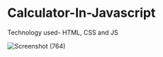 # Calculator-In-Javascript
Technology used-  HTML, CSS and JS


![Screenshot (764)](https://user-images.githubusercontent.com/88190573/152145116-ff591b37-1484-41c6-9651-973f2f6b93a3.png)
